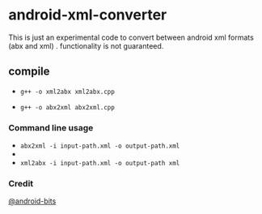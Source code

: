 # android-xml-converter
This is just an experimental code to convert between android xml formats (abx and xml) . functionality is not guaranteed.

## compile
- `g++ -o xml2abx xml2abx.cpp`

- `g++ -o abx2xml abx2xml.cpp`


### Command line usage

- `abx2xml -i input-path.xml -o output-path.xml`
- 
- `xml2abx -i input-path.xml -o output-path xml`


### Credit
[@android-bits](https://github.com/cclgroupltd/android-bits/tree/main/ccl_abx)


